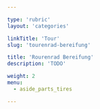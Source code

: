 ```yaml
---

type: 'rubric'
layout: 'categories'

linkTitle: 'Tour'
slug: 'tourenrad-bereifung'

title: 'Rourenrad Bereifung'
description: 'TODO'

weight: 2
menu:
  - aside_parts_tires  

---
```

